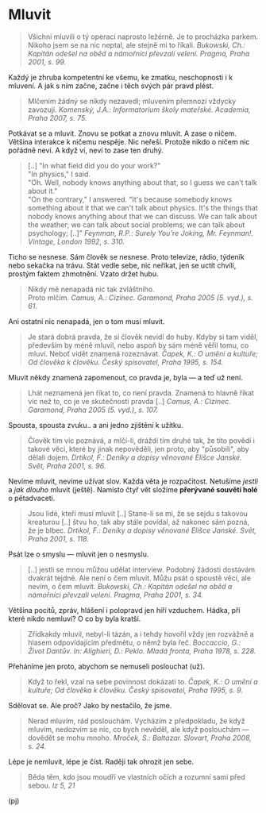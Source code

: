 Mluvit
======

> Všichni mluvili o tý operaci naprosto ležérně.
> Je to procházka parkem. Nikoho jsem se na nic
> neptal, ale stejně mi to říkali.
> *Bukowski, Ch.: Kapitán odešel na oběd a námořníci převzali velení. Pragma, Praha 2001, s. 99.*

Každý je zhruba kompetentní ke všemu, ke zmatku,
neschopnosti i k mluvení. A jak s ním začne,
začne i těch svých pár pravd plést.

> Mlčením žádný se nikdy nezavedl;
> mluvením přemnozí vždycky zavozují.
> *Komenský, J.A.: Informatorium školy mateřské. Academia, Praha 2007, s. 75.*

Potkávat se a mluvit. Znovu se potkat a znovu
mluvit. A zase o ničem. Většina interakce k ničemu
nespěje. Nic neřeší. Protože nikdo o ničem nic
pořádně neví. A když ví, neví to zase ten druhý.

> [..] "In what field did you do your work?"  
> "In physics," I said.  
> "Oh. Well, nobody knows anything about that,
> so I guess we can't talk about it."  
> "On the contrary," I answered. "It's because
> somebody knows something about it that we can't
> talk about physics. It's the things that nobody
> knows anything about that we can discuss. We can
> talk about the weather; we can talk about social
> problems; we can talk about psychology; [..]"
> *Feynman, R.P.: Surely You're Joking, Mr. Feynman!. Vintage, London 1992, s. 310.*

Ticho se nesnese. Sám člověk se nesnese. Proto
televize, rádio, týdeník nebo sekačka na trávu.
Stát vedle sebe, nic neříkat, jen se uctít
chvílí, prostým faktem zhmotnění. Vzato držet hubu.

> Nikdy mě nenapadá nic tak zvláštního.  
> Proto mlčím.
> *Camus, A.: Cizinec. Garamond, Praha 2005 (5. vyd.), s. 61.*

Ani ostatní nic nenapadá, jen o tom musí mluvit.

> Je stará dobrá pravda, že si člověk nevidí do huby.
> Kdyby si tam viděl, především by méně mluvil, nebo
> aspoň by sám méně věřil tomu, co mluví. Neboť vidět
> znamená rozeznávat.
> *Čapek, K.: O umění a kultuře; Od člověka k člověku. Český spisovatel, Praha 1995, s. 154.*

Mluvit někdy znamená zapomenout, co pravda je,
byla — a teď už není.

> Lhát neznamená jen říkat to, co není pravda.
> Znamená to hlavně říkat víc než to, co je ve
> skutečnosti pravda [..]
> *Camus, A.: Cizinec. Garamond, Praha 2005 (5. vyd.), s. 107.*

Spousta, spousta zvuku.. a ani jedno
zjištění k užitku.

> Člověk tím víc poznává, a mlčí-li, dráždí tím
> druhé tak, že tito povědí i takové věci, které
> by jinak nepověděli, jen proto, aby "působili",
> aby dělali dojem.
> *Drtikol, F.: Deníky a dopisy věnované Elišce Janské. Svět, Praha 2001, s. 96.*

Nevíme mluvit, nevíme užívat slov.
Každá věta je rozpačitost. Netušíme
*jestli* a *jak dlouho* mluvit (ještě).
Namísto čtyř vět složíme **přerývané souvětí holé**
o pětadvaceti.

> Jsou lidé, kteří musí mluvit [..] Stane-li se mi,
> že se sejdu s takovou kreaturou [..] štvu ho, tak
> aby stále povídal, až nakonec sám pozná, že je
> blbec.
> *Drtikol, F.: Deníky a dopisy věnované Elišce Janské. Svět, Praha 2001, s. 118.*

Psát lze o smyslu — mluvit jen o nesmyslu.

> [..] jestli se mnou můžou udělat interview.
> Podobný žádosti dostávám dvakrát tejdně.
> Ale není o čem mluvit. Můžu psát o spoustě
> věcí, ale nevím, o čem mluvit.
> *Bukowski, Ch.: Kapitán odešel na oběd a námořníci převzali velení. Pragma, Praha 2001, s. 34.*

Většina pocitů, zpráv, hlášení i polopravd
jen híří vzduchem. Hádka, při které nikdo
nemluví? O co by byla kratší.

> Zřídkakdy mluvil, nebyl-li tázán, a i tehdy
> hovořil vždy jen rozvážně a hlasem odpovídajícím
> předmětu, o němž byla řeč.
> *Boccaccio, G.: Život Dantův. In: Alighieri, D.: Peklo. Mladá fronta, Praha 1978, s. 228.*

Přeháníme jen proto,
abychom se nemuseli poslouchat (už).

> Když to řekl,
> vzal na sebe povinnost dokázati to.
> *Čapek, K.: O umění a kultuře; Od člověka k člověku. Český spisovatel, Praha 1995, s. 9.*

Sdělovat se. Ale proč? Jako by nestačilo, že jsme.

> Nerad mluvím, rád poslouchám. Vycházím
> z předpokladu, že když mluvím, nedozvím
> se nic, co bych nevěděl, ale když poslouchám
> — dovědět se mohu mnoho.
> *Mroček, S.: Baltazar. Slovart, Praha 2008, s. 24.*

Lépe je nemluvit, lépe je číst.
Raději tak ohrozit jen sebe.

> Běda těm, kdo jsou moudří ve vlastních
> očích a rozumní sami před sebou.
> *Iz 5, 21*

(pj)

